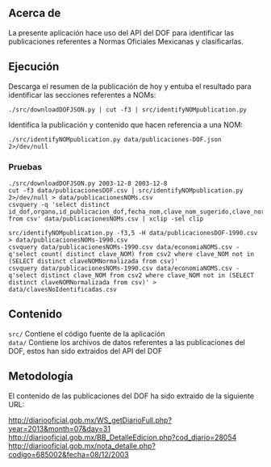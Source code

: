 ## Acerca de
La presente aplicación hace uso del API del DOF para identificar las publicaciones referentes a Normas Oficiales Mexicanas y clasificarlas.

## Ejecución

Descarga el resumen de la publicación de hoy y entuba el resultado para identificar las secciones referentes a NOMs:

`./src/downloadDOFJSON.py | cut -f3 | src/identifyNOMpublication.py`

Identifica la publicación y contenido que hacen referencia a una NOM:

`./src/identifyNOMpublication.py data/publicaciones-DOF.json 2>/dev/null`

### Pruebas
```
./src/downloadDOFJSON.py 2003-12-8 2003-12-8
cut -f3 data/publicacionesDOF.csv | src/identifyNOMpublication.py 2>/dev/null > data/publicacionesNOMs.csv 
csvquery -q 'select distinct id_dof,organo,id_publicacion_dof,fecha_nom,clave_nom_sugerido,clave_normalizada,titulo,url,todas_claves_nom_en_titulo,primera_palabra from csv' data/publicacionesNOMs.csv | xclip -sel clip

src/identifyNOMpublication.py -f3,5 -H data/publicacionesDOF-1990.csv > data/publicacionesNOMs-1990.csv
csvquery data/publicacionesNOMs-1990.csv data/economiaNOMS.csv -q'select count( distinct clave_NOM) from csv2 where clave_NOM not in (SELECT distinct claveNOMNormalizada from csv)'
csvquery data/publicacionesNOMs-1990.csv data/economiaNOMS.csv -q'select distinct clave_NOM from csv2 where clave_NOM not in (SELECT distinct claveNOMNormalizada from csv)' > data/clavesNoIdentificadas.csv
```

## Contenido
`src/`    Contiene el código fuente de la aplicación  
`data/`   Contiene los archivos de datos referentes a las publicaciones del DOF, estos han sido extraidos del API del DOF

## Metodología
El contenido de las publicaciones del DOF ha sido extraido de la siguiente URL:

http://diariooficial.gob.mx/WS_getDiarioFull.php?year=2013&month=07&day=31
http://diariooficial.gob.mx/BB_DetalleEdicion.php?cod_diario=28054
http://diariooficial.gob.mx/nota_detalle.php?codigo=685002&fecha=08/12/2003
